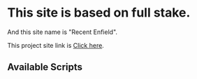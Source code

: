 # This site is based on full stake.

And this site name is "Recent Enfield".

This project site link is [Click here](https://github.com/facebook/create-react-app).

## Available Scripts
